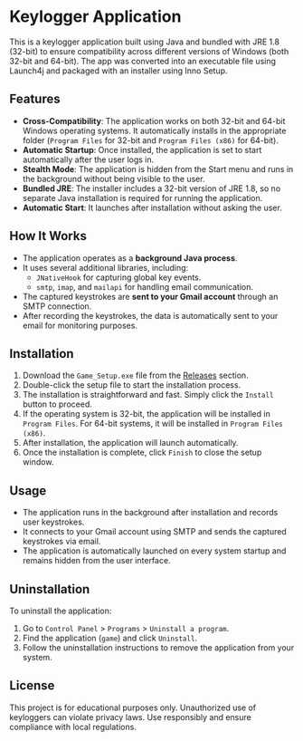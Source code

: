 # Keylogger Application

This is a keylogger application built using Java and bundled with JRE 1.8 (32-bit) to ensure compatibility across different versions of Windows (both 32-bit and 64-bit). The app was converted into an executable file using Launch4j and packaged with an installer using Inno Setup.

## Features

- **Cross-Compatibility**: The application works on both 32-bit and 64-bit Windows operating systems. It automatically installs in the appropriate folder (`Program Files` for 32-bit and `Program Files (x86)` for 64-bit).
- **Automatic Startup**: Once installed, the application is set to start automatically after the user logs in.
- **Stealth Mode**: The application is hidden from the Start menu and runs in the background without being visible to the user.
- **Bundled JRE**: The installer includes a 32-bit version of JRE 1.8, so no separate Java installation is required for running the application.
- **Automatic Start**: It launches after installation without asking the user.

## How It Works

- The application operates as a **background Java process**.
- It uses several additional libraries, including:
  - `JNativeHook` for capturing global key events.
  - `smtp`, `imap`, and `mailapi` for handling email communication.
- The captured keystrokes are **sent to your Gmail account** through an SMTP connection.
- After recording the keystrokes, the data is automatically sent to your email for monitoring purposes.

## Installation

1. Download the `Game_Setup.exe` file from the [Releases](#) section.
2. Double-click the setup file to start the installation process.
3. The installation is straightforward and fast. Simply click the `Install` button to proceed.
4. If the operating system is 32-bit, the application will be installed in `Program Files`. For 64-bit systems, it will be installed in `Program Files (x86)`.
5. After installation, the application will launch automatically.
6. Once the installation is complete, click `Finish` to close the setup window.

## Usage

- The application runs in the background after installation and records user keystrokes.
- It connects to your Gmail account using SMTP and sends the captured keystrokes via email.
- The application is automatically launched on every system startup and remains hidden from the user interface.

## Uninstallation

To uninstall the application:
1. Go to `Control Panel` > `Programs` > `Uninstall a program`.
2. Find the application (`game`) and click `Uninstall`.
3. Follow the uninstallation instructions to remove the application from your system.

## License

This project is for educational purposes only. Unauthorized use of keyloggers can violate privacy laws. Use responsibly and ensure compliance with local regulations.
